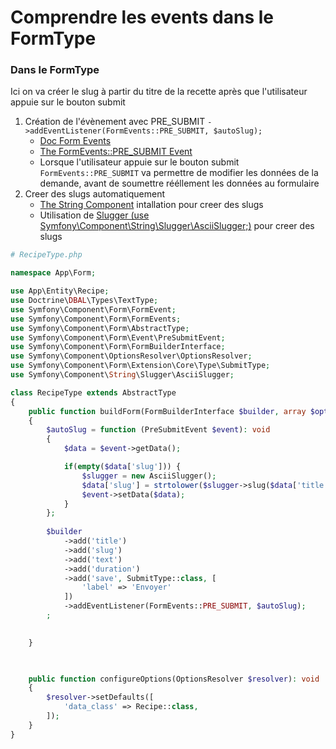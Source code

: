 # Comprendre les events dans le FormType

### Dans le FormType

Ici on va créer le slug à partir du titre de la recette après que l'utilisateur appuie sur le bouton submit

1. Création de l'évènement avec PRE_SUBMIT `->addEventListener(FormEvents::PRE_SUBMIT, $autoSlug);`
    - [Doc Form Events](https://symfony.com/doc/current/form/events.html)
    - [The FormEvents::PRE_SUBMIT Event](https://symfony.com/doc/current/form/events.html#a-the-formevents-pre-submit-event)
    - Lorsque l'utilisateur appuie sur le bouton submit `FormEvents::PRE_SUBMIT` va permettre de modifier les données de la demande, avant de soumettre rééllement les données au formulaire
2. Creer des slugs automatiquement
    - [The String Component](https://symfony.com/doc/current/components/string.html) intallation pour creer des slugs
    - Utilisation de [Slugger (use Symfony\Component\String\Slugger\AsciiSlugger;)](https://symfony.com/doc/current/components/string.html#slugger) pour creer des slugs

```php
# RecipeType.php

namespace App\Form;

use App\Entity\Recipe;
use Doctrine\DBAL\Types\TextType;
use Symfony\Component\Form\FormEvent;
use Symfony\Component\Form\FormEvents;
use Symfony\Component\Form\AbstractType;
use Symfony\Component\Form\Event\PreSubmitEvent;
use Symfony\Component\Form\FormBuilderInterface;
use Symfony\Component\OptionsResolver\OptionsResolver;
use Symfony\Component\Form\Extension\Core\Type\SubmitType;
use Symfony\Component\String\Slugger\AsciiSlugger;

class RecipeType extends AbstractType
{
    public function buildForm(FormBuilderInterface $builder, array $options): void
    {
        $autoSlug = function (PreSubmitEvent $event): void 
        {
            $data = $event->getData();

            if(empty($data['slug'])) {
                $slugger = new AsciiSlugger();
                $data['slug'] = strtolower($slugger->slug($data['title']));
                $event->setData($data);
            }
        };
        
        $builder
            ->add('title')
            ->add('slug')
            ->add('text')
            ->add('duration')
            ->add('save', SubmitType::class, [
                'label' => 'Envoyer'
            ])
            ->addEventListener(FormEvents::PRE_SUBMIT, $autoSlug);
        ;

        
    }

    

    public function configureOptions(OptionsResolver $resolver): void
    {
        $resolver->setDefaults([
            'data_class' => Recipe::class,
        ]);
    }
}
```